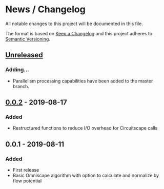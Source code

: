 # News / Changelog
All notable changes to this project will be documented in this file.

The format is based on [Keep a Changelog](http://keepachangelog.com/en/1.0.0/)
and this project adheres to [Semantic Versioning](http://semver.org/spec/v2.0.0.html).

## [Unreleased]
### Adding...
- Parallelism processing capabilities have been added to the master branch.

## [0.0.2] - 2019-08-17
### Added
- Restructured functions to reduce I/O overhead for Circuitscape calls

## 0.0.1 - 2019-08-11
### Added
- First release
- Basic Omniscape algorithm with option to calculate and normalize by flow potential

[Unreleased]: https://github.com/circuitscape/Omniscape.jl/compare/v0.0.1...master
[0.0.2]: https://github.com/circuitscape/Omniscape.jl/compare/v0.0.1...0.0.2